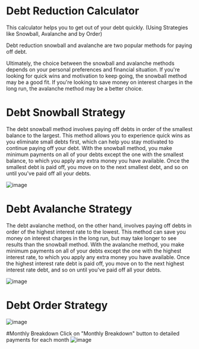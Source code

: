 # Debt Reduction Calculator
This calculator helps you to get out of your debt quickly. (Using Strategies like Snowball, Avalanche and by Order)

Debt reduction snowball and avalanche are two popular methods for paying off debt.

Ultimately, the choice between the snowball and avalanche methods depends on your personal preferences and financial situation. If you're looking for quick wins and motivation to keep going, the snowball method may be a good fit. If you're looking to save money on interest charges in the long run, the avalanche method may be a better choice.

# Debt Snowball Strategy
The debt snowball method involves paying off debts in order of the smallest balance to the largest. This method allows you to experience quick wins as you eliminate small debts first, which can help you stay motivated to continue paying off your debt. With the snowball method, you make minimum payments on all of your debts except the one with the smallest balance, to which you apply any extra money you have available. Once the smallest debt is paid off, you move on to the next smallest debt, and so on until you've paid off all your debts.

![image](https://user-images.githubusercontent.com/67231332/230741308-9c82895f-9507-4974-8555-98e1aa23b221.png)


# Debt Avalanche Strategy
The debt avalanche method, on the other hand, involves paying off debts in order of the highest interest rate to the lowest. This method can save you money on interest charges in the long run, but may take longer to see results than the snowball method. With the avalanche method, you make minimum payments on all of your debts except the one with the highest interest rate, to which you apply any extra money you have available. Once the highest interest rate debt is paid off, you move on to the next highest interest rate debt, and so on until you've paid off all your debts.

![image](https://user-images.githubusercontent.com/67231332/230741331-db4d8555-bfdd-4cc9-af08-f24421a5c7b3.png)


# Debt Order Strategy
![image](https://user-images.githubusercontent.com/67231332/230741341-dfd5e5c9-4d85-4acf-a6d2-6e74a7514335.png)

#Monthly Breakdown
Click on "Monthly Breakdown" button to detailed payments for each month
![image](https://user-images.githubusercontent.com/67231332/232291769-06ee23db-0fa0-4a77-9a79-ef41bb282046.png)

